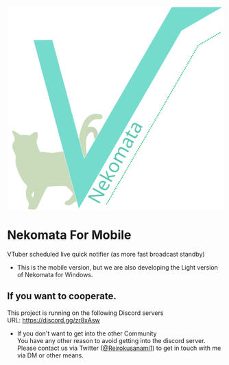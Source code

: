 ![](assets/NekomataF.svg)

# Nekomata For Mobile

VTuber scheduled live quick notifier (as more fast broadcast standby)  
- This is the mobile version, but we are also developing the Light version of Nekomata for Windows.

## If you want to cooperate.

This project is running on the following Discord servers  
URL: https://discord.gg/zr8xAsw

 - If you don't want to get into the other Community  
You have any other reason to avoid getting into the discord server.  
Please contact us via Twitter ([@Reirokusanami1](https://twitter.com/Reirokusanami1)) to get in touch with me via DM or other means.
